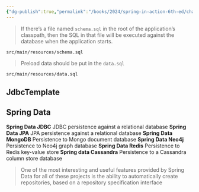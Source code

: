 ```yaml
---
{"dg-publish":true,"permalink":"/books/2024/spring-in-action-6th-ed/chapter-3-working-with-data/","tags":["spring","spring-boot","jdbc","jpa"]}
---
```


> If there’s a file named `schema.sql` in the root of the application’s classpath, then the SQL in that file will be executed against the database when the application starts.

`src/main/resources/schema.sql`

> Preload data should be put in the `data.sql`

`src/main/resources/data.sql`

## JdbcTemplate

## Spring Data

**Spring Data JDBC** JDBC persistence against a relational database
**Spring Data JPA** JPA persistence against a relational database
**Spring Data MongoDB** Persistence to Mongo document database
**Spring Data Neo4j** Persistence to Neo4j graph database
**Spring Data Redis** Persistence to Redis key-value store
**Spring data Cassandra** Persistence to a Cassandra column store database

> One of the most interesting and useful features provided by Spring Data for all of these projects is the ability to automatically create repositories, based on a repository specification interface


